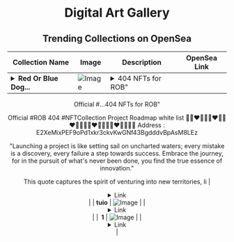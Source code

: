 <div align="center">

# Digital Art Gallery

## Trending Collections on OpenSea

| Collection Name                       | Image                                                                                     | Description                       | OpenSea Link                                                                                          |
|---------------------------------------|-------------------------------------------------------------------------------------------|-----------------------------------|--------------------------------------------------------------------------------------------------------|
| **<details><summary>Red Or Blue Dog...</summary>Red Or Blue Dogg Pill</details>** | ![Image](https://i.seadn.io/s/raw/files/43e8d39530e7eee40c5681e5dd953923.jpg?w=500&auto=format?w=200&auto=format) | <details><summary>404 NFTs for ROB" 

Official #...</summary>404 NFTs for ROB" 

Official #ROB 404 #NFTCollection Project Roadmap white list 🔐🔥❤️‍🔥🔥💙❤️‍🔥🔥❤️‍🔥🔥💙🔥❤️‍🔥🔥💙🔥❤️‍🔥🔥💙🔥
Address : E2XeMixPEF9oPd1xkr3ckvKwGNf43BgdddvBpAsM8LEz

"Launching a project is like setting sail on uncharted waters; every mistake is a discovery, every failure a step towards success. Embrace the journey, for in the pursuit of what's never been done, you find the true essence of innovation." 

This quote captures the spirit of venturing into new territories, li</details> | <details><summary>Link</summary>[Red Or Blue Dogg Pill](https://opensea.io/collection/red-or-blue-dogg-pill)</details> |
| **tuio** | ![Image](https://i.seadn.io/s/raw/files/2dc1ac2eb2bcbd70501e024264b26a9d.jpg?w=500&auto=format?w=200&auto=format) |  | <details><summary>Link</summary>[tuio](https://opensea.io/collection/tuio-2)</details> |
| **­ 1** | ![Image](https://i.seadn.io/s/raw/files/55bfcb26195291c15791d65c52b1908e.jpg?w=500&auto=format?w=200&auto=format) |  | <details><summary>Link</summary>[­ 1](https://opensea.io/collection/1-311)</details> |

</div>